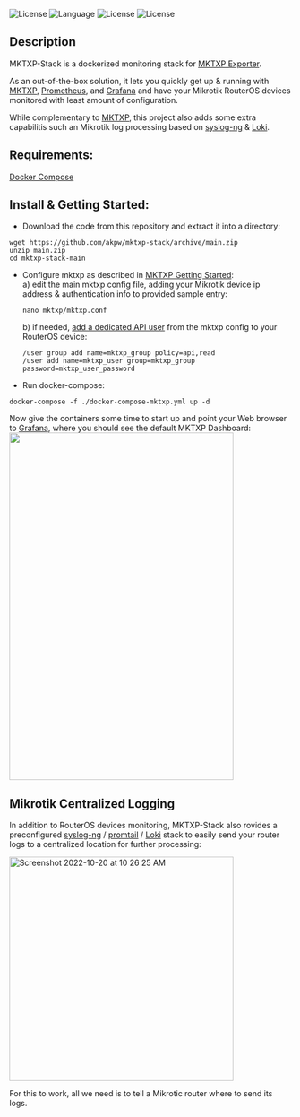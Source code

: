 ![License](https://img.shields.io/badge/License-GNU%20GPL-blue.svg)
![Language](https://img.shields.io/badge/docker-%230db7ed.svg)
![License](https://img.shields.io/badge/mikrotik-routeros-orange)
![License](https://img.shields.io/badge/prometheus-exporter-blueviolet)

## Description
MKTXP-Stack is a dockerized monitoring stack for [MKTXP Exporter](https://github.com/akpw/mktxp). 

As an out-of-the-box solution, it lets you quickly get up & running with [MKTXP](https://github.com/akpw/mktxp), [Prometheus](https://prometheus.io/), and [Grafana](https://grafana.com/) and have your Mikrotik RouterOS devices monitored with least amount of configuration. 

While complementary to [MKTXP](https://github.com/akpw/mktxp), this project also adds some extra capabilitis such an Mikrotik log processing based on [syslog-ng](https://www.syslog-ng.com/) & [Loki](https://grafana.com/docs/loki/latest).


## Requirements:
[Docker Compose](https://docs.docker.com/compose/install/)


## Install & Getting Started:
 - Download the code from this repository and extract it into a directory:
```
wget https://github.com/akpw/mktxp-stack/archive/main.zip
unzip main.zip
cd mktxp-stack-main
```

- Configure mktxp as described in [MKTXP Getting Started](https://github.com/akpw/mktxp#getting-started):\
  a) edit the main mktxp config file, adding your Mikrotik device ip address & authentication info to provided sample entry:
  ```
  nano mktxp/mktxp.conf
  ```

  b) if needed, [add a dedicated API user](https://github.com/akpw/mktxp#mikrotik-device-config) from the mktxp config to your RouterOS device:
  ```
  /user group add name=mktxp_group policy=api,read
  /user add name=mktxp_user group=mktxp_group password=mktxp_user_password
  ```

 - Run docker-compose:
```
docker-compose -f ./docker-compose-mktxp.yml up -d
```

Now give the containers some time to start up and point your Web browser to [Grafana](http://localhost:3000), where you should see the default MKTXP Dashboard:\
<img src="https://akpw-s3.s3.eu-central-1.amazonaws.com/mktxp_black.png" width="400" height="620">

## Mikrotik Centralized Logging
In addition to RouterOS devices monitoring, MKTXP-Stack also rovides a preconfigured  [syslog-ng](https://www.syslog-ng.com/) / [promtail](https://grafana.com/docs/loki/latest/clients/promtail/) / [Loki](https://grafana.com/docs/loki/latest) stack to easily send your router logs to a centralized location for further processing:

<img width="400" alt="Screenshot 2022-10-20 at 10 26 25 AM" src="https://user-images.githubusercontent.com/5028474/196961203-24e48499-da84-404b-adb6-d17e56cb6732.png">

For this to work, all we need is to tell a Mikrotic router where to send its logs.

